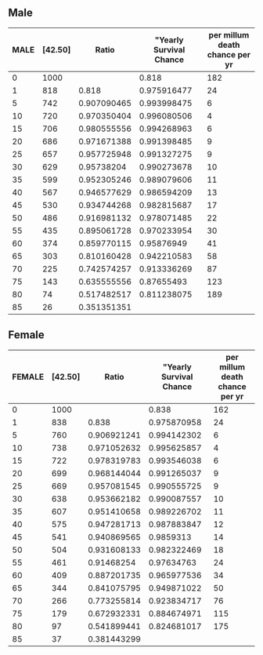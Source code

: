 ## Male

| **MALE** | **[42.50]** | **Ratio**   | **"Yearly Survival Chance** | **per millum death chance per yr** |
| -------- | ----------- | ----------- | --------------------------- | ---------------------------------- |
| 0        | 1000        |             | 0.818                       | 182                                |
| 1        | 818         | 0.818       | 0.975916477                 | 24                                 |
| 5        | 742         | 0.907090465 | 0.993998475                 | 6                                  |
| 10       | 720         | 0.970350404 | 0.996080506                 | 4                                  |
| 15       | 706         | 0.980555556 | 0.994268963                 | 6                                  |
| 20       | 686         | 0.971671388 | 0.991398485                 | 9                                  |
| 25       | 657         | 0.957725948 | 0.991327275                 | 9                                  |
| 30       | 629         | 0.95738204  | 0.990273678                 | 10                                 |
| 35       | 599         | 0.952305246 | 0.989079606                 | 11                                 |
| 40       | 567         | 0.946577629 | 0.986594209                 | 13                                 |
| 45       | 530         | 0.934744268 | 0.982815687                 | 17                                 |
| 50       | 486         | 0.916981132 | 0.978071485                 | 22                                 |
| 55       | 435         | 0.895061728 | 0.970233954                 | 30                                 |
| 60       | 374         | 0.859770115 | 0.95876949                  | 41                                 |
| 65       | 303         | 0.810160428 | 0.942210583                 | 58                                 |
| 70       | 225         | 0.742574257 | 0.913336269                 | 87                                 |
| 75       | 143         | 0.635555556 | 0.87655493                  | 123                                |
| 80       | 74          | 0.517482517 | 0.811238075                 | 189                                |
| 85       | 26          | 0.351351351 |                             |                                    |
## Female

| **FEMALE** | **[42.50]** | **Ratio**       | **"Yearly Survival Chance** | **per millum death chance per yr** |
| ------ | ------- | ----------- | ----------------------- | ------------------------------ |
| 0      | 1000    |             | 0.838                   | 162                            |
| 1      | 838     | 0.838       | 0.975870958             | 24                             |
| 5      | 760     | 0.906921241 | 0.994142302             | 6                              |
| 10     | 738     | 0.971052632 | 0.995625857             | 4                              |
| 15     | 722     | 0.978319783 | 0.993546038             | 6                              |
| 20     | 699     | 0.968144044 | 0.991265037             | 9                              |
| 25     | 669     | 0.957081545 | 0.990555725             | 9                              |
| 30     | 638     | 0.953662182 | 0.990087557             | 10                             |
| 35     | 607     | 0.951410658 | 0.989226702             | 11                             |
| 40     | 575     | 0.947281713 | 0.987883847             | 12                             |
| 45     | 541     | 0.940869565 | 0.9859313               | 14                             |
| 50     | 504     | 0.931608133 | 0.982322469             | 18                             |
| 55     | 461     | 0.91468254  | 0.97634763              | 24                             |
| 60     | 409     | 0.887201735 | 0.965977536             | 34                             |
| 65     | 344     | 0.841075795 | 0.949871022             | 50                             |
| 70     | 266     | 0.773255814 | 0.923834717             | 76                             |
| 75     | 179     | 0.672932331 | 0.884674971             | 115                            |
| 80     | 97      | 0.541899441 | 0.824681017             | 175                            |
| 85     | 37      | 0.381443299 |                         |                                |
